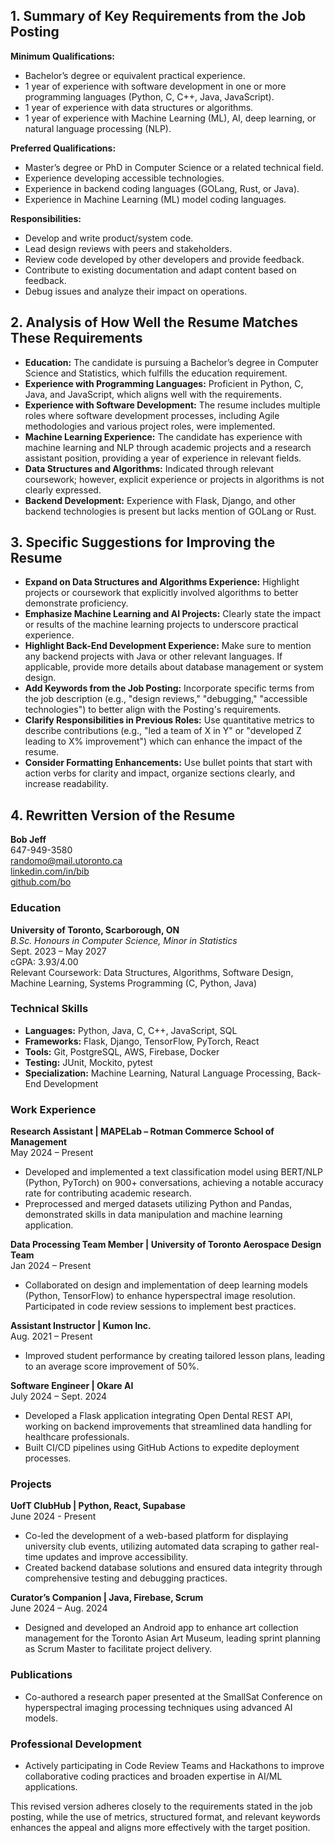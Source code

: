 ## 1. Summary of Key Requirements from the Job Posting

**Minimum Qualifications:**
- Bachelor’s degree or equivalent practical experience.
- 1 year of experience with software development in one or more programming languages (Python, C, C++, Java, JavaScript).
- 1 year of experience with data structures or algorithms.
- 1 year of experience with Machine Learning (ML), AI, deep learning, or natural language processing (NLP).

**Preferred Qualifications:**
- Master’s degree or PhD in Computer Science or a related technical field.
- Experience developing accessible technologies.
- Experience in backend coding languages (GOLang, Rust, or Java).
- Experience in Machine Learning (ML) model coding languages.

**Responsibilities:**
- Develop and write product/system code.
- Lead design reviews with peers and stakeholders.
- Review code developed by other developers and provide feedback.
- Contribute to existing documentation and adapt content based on feedback.
- Debug issues and analyze their impact on operations.

## 2. Analysis of How Well the Resume Matches These Requirements

- **Education:** The candidate is pursuing a Bachelor’s degree in Computer Science and Statistics, which fulfills the education requirement.
- **Experience with Programming Languages:** Proficient in Python, C, Java, and JavaScript, which aligns well with the requirements.
- **Experience with Software Development:** The resume includes multiple roles where software development processes, including Agile methodologies and various project roles, were implemented.
- **Machine Learning Experience:** The candidate has experience with machine learning and NLP through academic projects and a research assistant position, providing a year of experience in relevant fields.
- **Data Structures and Algorithms:** Indicated through relevant coursework; however, explicit experience or projects in algorithms is not clearly expressed.
- **Backend Development:** Experience with Flask, Django, and other backend technologies is present but lacks mention of GOLang or Rust.

## 3. Specific Suggestions for Improving the Resume

- **Expand on Data Structures and Algorithms Experience:** Highlight projects or coursework that explicitly involved algorithms to better demonstrate proficiency.
- **Emphasize Machine Learning and AI Projects:** Clearly state the impact or results of the machine learning projects to underscore practical experience.
- **Highlight Back-End Development Experience:** Make sure to mention any backend projects with Java or other relevant languages. If applicable, provide more details about database management or system design.
- **Add Keywords from the Job Posting:** Incorporate specific terms from the job description (e.g., "design reviews," "debugging," "accessible technologies") to better align with the Posting's requirements.
- **Clarify Responsibilities in Previous Roles:** Use quantitative metrics to describe contributions (e.g., "led a team of X in Y" or "developed Z leading to X% improvement") which can enhance the impact of the resume.
- **Consider Formatting Enhancements:** Use bullet points that start with action verbs for clarity and impact, organize sections clearly, and increase readability.

## 4. Rewritten Version of the Resume

**Bob Jeff**  
647-949-3580  
randomo@mail.utoronto.ca  
[linkedin.com/in/bib](#)  
[github.com/bo](#)  

### Education
**University of Toronto, Scarborough, ON**  
_B.Sc. Honours in Computer Science, Minor in Statistics_  
Sept. 2023 – May 2027  
cGPA: 3.93/4.00  
Relevant Coursework: Data Structures, Algorithms, Software Design, Machine Learning, Systems Programming (C, Python, Java)  

### Technical Skills
- **Languages:** Python, Java, C, C++, JavaScript, SQL
- **Frameworks:** Flask, Django, TensorFlow, PyTorch, React
- **Tools:** Git, PostgreSQL, AWS, Firebase, Docker
- **Testing:** JUnit, Mockito, pytest
- **Specialization:** Machine Learning, Natural Language Processing, Back-End Development

### Work Experience

**Research Assistant | MAPELab – Rotman Commerce School of Management**  
May 2024 – Present  
- Developed and implemented a text classification model using BERT/NLP (Python, PyTorch) on 900+ conversations, achieving a notable accuracy rate for contributing academic research.
- Preprocessed and merged datasets utilizing Python and Pandas, demonstrated skills in data manipulation and machine learning application.

**Data Processing Team Member | University of Toronto Aerospace Design Team**  
Jan 2024 – Present  
- Collaborated on design and implementation of deep learning models (Python, TensorFlow) to enhance hyperspectral image resolution. Participated in code review sessions to implement best practices.

**Assistant Instructor | Kumon Inc.**  
Aug. 2021 – Present  
- Improved student performance by creating tailored lesson plans, leading to an average score improvement of 50%.

**Software Engineer | Okare AI**  
July 2024 – Sept. 2024  
- Developed a Flask application integrating Open Dental REST API, working on backend improvements that streamlined data handling for healthcare professionals.
- Built CI/CD pipelines using GitHub Actions to expedite deployment processes.

### Projects

**UofT ClubHub | Python, React, Supabase**  
June 2024 - Present  
- Co-led the development of a web-based platform for displaying university club events, utilizing automated data scraping to gather real-time updates and improve accessibility.
- Created backend database solutions and ensured data integrity through comprehensive testing and debugging practices.

**Curator’s Companion | Java, Firebase, Scrum**  
June 2024 – Aug. 2024  
- Designed and developed an Android app to enhance art collection management for the Toronto Asian Art Museum, leading sprint planning as Scrum Master to facilitate project delivery.

### Publications
- Co-authored a research paper presented at the SmallSat Conference on hyperspectral imaging processing techniques using advanced AI models.

### Professional Development
- Actively participating in Code Review Teams and Hackathons to improve collaborative coding practices and broaden expertise in AI/ML applications.

This revised version adheres closely to the requirements stated in the job posting, while the use of metrics, structured format, and relevant keywords enhances the appeal and aligns more effectively with the target position.